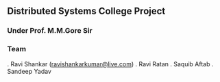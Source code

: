 ## Distributed Systems College Project

### Under Prof. M.M.Gore Sir
### Team
. Ravi Shankar (ravishankarkumar@live.com)
. Ravi Ratan
. Saquib Aftab
. Sandeep Yadav
